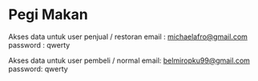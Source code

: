 # Pegi Makan

Akses data untuk user penjual / restoran
email : michaelafro@gmail.com
password : qwerty

Akses data untuk user pembeli / normal
email: belmiropku99@gmail.com
password: qwerty
